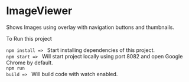 # ImageViewer
Shows Images using overlay with navigation buttons and thumbnails.

To Run this project


<code>npm install => </code> Start installing dependencies of this project.</br>
<code>npm start => </code> Will start project locally using port 8082 and open Google Chrome by default.</br>
<code>npm run build => </code> Will build code with watch enabled.
